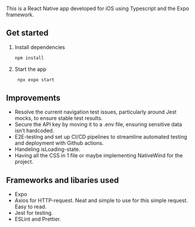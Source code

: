 This is a React Native app developed for iOS using Typescript and the Expo framework.

## Get started

1. Install dependencies

   ```bash
   npm install
   ```

2. Start the app

   ```bash
    npx expo start
   ```

## Improvements

- Resolve the current navigation test issues, particularly around Jest mocks, to ensure stable test results.
- Secure the API key by moving it to a .env file, ensuring sensitive data isn’t hardcoded.
- E2E-testing and set up CI/CD pipelines to streamline automated testing and deployment with Github actions.
- Handeling isLoading-state.
- Having all the CSS in 1 file or maybe implementing NativeWind for the project.

## Frameworks and libaries used

- Expo
- Axios for HTTP-request. Neat and simple to use for this simple request. Easy to read.
- Jest for testing.
- ESLint and Prettier.
